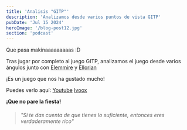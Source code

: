 ```yaml
---
title: 'Analisis "GITP"'
description: 'Analizamos desde varios puntos de vista GITP'
pubDate: 'Jul 15 2024'
heroImage: '/blog-post12.jpg'
section: 'podcast'
---
```


Que pasa makinaaaaaaaaas :D

Tras jugar por completo al juego GITP, analizamos el juego desde varios ángulos junto con <a href="https://www.instagram.com/elemmire1988?utm_source=qr&igsh=MWgwcm84ZmxwaDVmYQ%3D%3D" target="_blank">Elemmire</a> y <a href="https://www.youtube.com/@ellorian_audiolibros" target="_blank">Ellorian</a> 

¡Es un juego que nos ha gustado mucho!

Puedes verlo aquí:
<a href="https://www.youtube.com/watch?v=G9k4xY5mzN4" target="_blank">Youtube</a>
<a href="https://go.ivoox.com/rf/131345020" target="_blank">Ivoox</a>


**¡Que no pare la fiesta!**

> ###### "Si te das cuenta de que tienes lo suficiente, entonces eres verdaderamente rico"